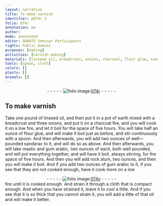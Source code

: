 ```yaml
---
layout: narrative
title: To make varnish
identifier: p074r_3
folio: 074r
annotation: no
author:
mode: annotated
editor: GR8975 Seminar Participants
rights: Public Domain
purposes: [making]
activities: [varnish making]
materials: [linseed oil, breadcrust, onions, charcoal, flour glue, sandarac, mastic, gum arabic, rock alum]
tools: [spoon, cloth]
colors: []
plants: []
animals: []
---
```


 <div class="folio" align="center">- - - - - <a href="http://gallica.bnf.fr/ark:/12148/btv1b10500001g/f153.image" target="_blank"><img src="https://cu-mkp.github.io/GR8975-edition/assets/photo-icon.png" alt="folio image: " style="display:inline-block; margin-bottom:-3px;"/>074r</a> - - - - - </div>  <span class="activity"></span> 

## To make varnish

 
Take one pound of <span class="material">linseed oil</span>, and then put it in a pot of earth mixed with a <span class="material">breadcrust</span> and three <span class="material">onions</span>, and put it on a <span class="material">charcoal</span> fire, and you will cook it on a low fire, and let it boil for the space of five hours. You will take half an ounce of <span class="material">flour glue</span>, and will make it boil just as before, and stir continuously with a <span class="tool">spoon</span>. And then afterwards, you will add two ounces of well—pounded <span class="material">sandarac</span> to it, and will do so as above. And then afterwards, you will take <span class="material">mastic</span> and <span class="material">gum arabic</span>, two ounces of each, both well pounded, and will put everything together, and will have it boil, always stirring, for the space of five hours. And then you will add <span class="material">rock alum</span>, two ounces, and then you will make it boil. And if you add two ounces of <span class="material">gum arabic</span> to it, if you see that they are not cooked enough, have it cook more on a low
 <div class="folio" align="center">- - - - - <a href="http://gallica.bnf.fr/ark:/12148/btv1b10500001g/f154.image" target="_blank"><img src="https://cu-mkp.github.io/GR8975-edition/assets/photo-icon.png" alt="folio image: " style="display:inline-block; margin-bottom:-3px;"/>074v</a> - - - - - </div> 
fire until it is cooked enough. And strain it through a <span class="tool">cloth</span> that is compact enough. And when you have strained it, leave it to cool a little. And if you see that it is so thick that you cannot strain it, you will add a little of that oil and will make it better.
 